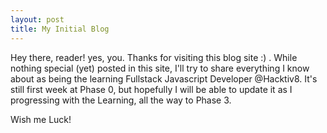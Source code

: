 ```yaml
---
layout: post
title: My Initial Blog
---
```


Hey there, reader! yes, you. Thanks for visiting this blog site :) . While nothing special (yet) posted in this site, I'll try to share everything I know about as being the learning Fullstack Javascript Developer @Hacktiv8. It's still first week at Phase 0, but hopefully I will be able to update it as I progressing with the Learning, all the way to Phase 3.

Wish me Luck!
